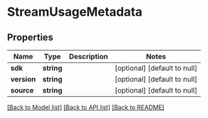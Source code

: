 # StreamUsageMetadata

## Properties
Name | Type | Description | Notes
------------ | ------------- | ------------- | -------------
**sdk** | **string** |  | [optional] [default to null]
**version** | **string** |  | [optional] [default to null]
**source** | **string** |  | [optional] [default to null]

[[Back to Model list]](../README.md#documentation-for-models) [[Back to API list]](../README.md#documentation-for-api-endpoints) [[Back to README]](../README.md)


